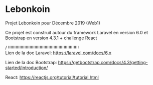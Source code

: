# Lebonkoin
Projet Lebonkoin pour Décembre 2019 (Web1)

Ce projet est construit autour du framework Laravel en version 6.0 et Bootstrap en version 4.3.1 + challenge React

/ !!!!!!!!!!!!!!!!!!!!!!!!!!!!!!!!!!!!!!!!!!!!!!!!!!!!!!!!\
Lien de la doc Laravel: https://laravel.com/docs/6.x

Lien de la doc Bootstrap: https://getbootstrap.com/docs/4.3/getting-started/introduction/

React: https://reactjs.org/tutorial/tutorial.html
